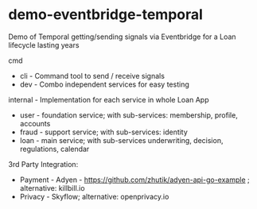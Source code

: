# demo-eventbridge-temporal
Demo of Temporal getting/sending signals via Eventbridge for a Loan 
lifecycle lasting years

cmd 

- cli - Command tool to send / receive signals
- dev - Combo independent services for easy testing

internal - Implementation for each service in whole Loan App

- user - foundation service; with sub-services: membership, profile, accounts
- fraud - support service; with sub-services: identity
- loan - main service; with sub-services underwriting, decision, regulations, calendar

3rd Party Integration:

- Payment - Adyen - https://github.com/zhutik/adyen-api-go-example ; alternative: killbill.io
- Privacy - Skyflow; alternative: openprivacy.io